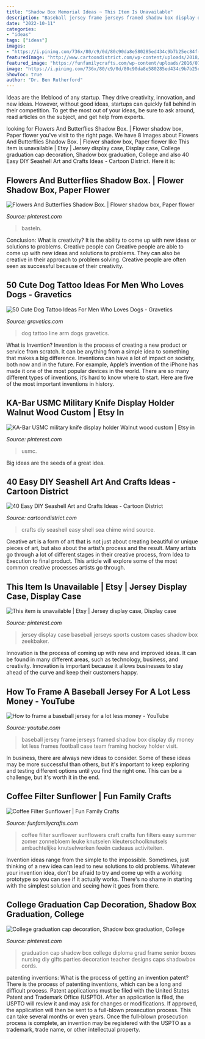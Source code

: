 ```yaml
---
title: "Shadow Box Memorial Ideas ~ This Item Is Unavailable"
description: "Baseball jersey frame jerseys framed shadow box display diy money lot less frames football case team framing hockey holder visit"
date: "2022-10-11"
categories:
- "ideas"
tags: ["ideas"]
images:
- "https://i.pinimg.com/736x/80/c9/0d/80c90da8e580285ed434c9b7b25ec84f--graduation-shadow-boxes-graduation-presents.jpg"
featuredImage: "http://www.cartoondistrict.com/wp-content/uploads/2018/12/Easy-DIY-Sea-Shell-Art-and-Crafts-Ideas-29.jpg"
featured_image: "https://funfamilycrafts.com/wp-content/uploads/2016/07/Coffee-Filter-Sunglower-595x1024.jpg"
image: "https://i.pinimg.com/736x/80/c9/0d/80c90da8e580285ed434c9b7b25ec84f--graduation-shadow-boxes-graduation-presents.jpg"
ShowToc: true
author: "Dr. Ben Rutherford"
---
```



Ideas are the lifeblood of any startup. They drive creativity, innovation, and new ideas. However, without good ideas, startups can quickly fall behind in their competition. To get the most out of your ideas, be sure to ask around, read articles on the subject, and get help from experts.

	

		
looking for Flowers And Butterflies Shadow Box. | Flower shadow box, Paper flower you've visit to the right page. We have 8 Images about Flowers And Butterflies Shadow Box. | Flower shadow box, Paper flower like This item is unavailable | Etsy | Jersey display case, Display case, College graduation cap decoration, Shadow box graduation, College and also 40 Easy DIY Seashell Art and Crafts Ideas - Cartoon District. Here it is:
		
    
## Flowers And Butterflies Shadow Box. | Flower Shadow Box, Paper Flower

<img loading=lazy src="https://i.pinimg.com/736x/ba/f3/41/baf341aa0cd2bde71d13447aa6f7436a.jpg" onerror="this.onerror=null;this.src='https://tse3.mm.bing.net/th?id=OIP.M4AAUN7KIvp6RgFPt_188AHaJ4&amp;pid=15.1';" alt="Flowers And Butterflies Shadow Box. | Flower shadow box, Paper flower">

_Source: pinterest.com_

>basteln. 

	

Conclusion: What is creativity? It is the ability to come up with new ideas or solutions to problems. Creative people can
Creative people are able to come up with new ideas and solutions to problems. They can also be creative in their approach to problem solving. Creative people are often seen as successful because of their creativity.

    
## 50 Cute Dog Tattoo Ideas For Men Who Loves Dogs - Gravetics

<img loading=lazy src="https://www.gravetics.com/wp-content/uploads/2017/06/Fine-Line-Dog-Tattoo-On-Arm.jpg" onerror="this.onerror=null;this.src='https://tse4.mm.bing.net/th?id=OIP.AYBOu761KIG5F9CQO6oH7QHaHX&amp;pid=15.1';" alt="50 Cute Dog Tattoo Ideas For Men Who Loves Dogs - Gravetics">

_Source: gravetics.com_

>dog tattoo line arm dogs gravetics. 

	

What is Invention?
Invention is the process of creating a new product or service from scratch. It can be anything from a simple idea to something that makes a big difference. Inventions can have a lot of impact on society, both now and in the future. For example, Apple’s invention of the iPhone has made it one of the most popular devices in the world. There are so many different types of inventions, it’s hard to know where to start. Here are five of the most important inventions in history.

    
## KA-Bar USMC Military Knife Display Holder Walnut Wood Custom | Etsy In

<img loading=lazy src="https://i.pinimg.com/736x/ce/bb/4b/cebb4bd1be82fca9abbeac882019726c.jpg" onerror="this.onerror=null;this.src='https://tse4.mm.bing.net/th?id=OIP.7Kw6WeK5xDIdt62GNmmZcgHaHa&amp;pid=15.1';" alt="KA-Bar USMC military knife display holder Walnut wood custom | Etsy in">

_Source: pinterest.com_

>usmc. 

	

Big ideas are the seeds of a great idea.

    
## 40 Easy DIY Seashell Art And Crafts Ideas - Cartoon District

<img loading=lazy src="http://www.cartoondistrict.com/wp-content/uploads/2018/12/Easy-DIY-Sea-Shell-Art-and-Crafts-Ideas-29.jpg" onerror="this.onerror=null;this.src='https://tse3.mm.bing.net/th?id=OIP.HHJjomlxnC0in-dnkclZ0wHaNl&amp;pid=15.1';" alt="40 Easy DIY Seashell Art and Crafts Ideas - Cartoon District">

_Source: cartoondistrict.com_

>crafts diy seashell easy shell sea chime wind source. 

	

Creative art is a form of art that is not just about creating beautiful or unique pieces of art, but also about the artist’s process and the result. Many artists go through a lot of different stages in their creative process, from Idea to Execution to final product. This article will explore some of the most common creative processes artists go through.

    
## This Item Is Unavailable | Etsy | Jersey Display Case, Display Case

<img loading=lazy src="https://i.pinimg.com/736x/21/5c/df/215cdfdbe3bf2fcc40cb62668121b6e3--baseball-jerseys-baseball-bats.jpg" onerror="this.onerror=null;this.src='https://tse2.mm.bing.net/th?id=OIP.S3DUaRxJw5fV2yKKNb7jrgHaKT&amp;pid=15.1';" alt="This item is unavailable | Etsy | Jersey display case, Display case">

_Source: pinterest.com_

>jersey display case baseball jerseys sports custom cases shadow box zeekbaker. 

	

Innovation is the process of coming up with new and improved ideas. It can be found in many different areas, such as technology, business, and creativity. Innovation is important because it allows businesses to stay ahead of the curve and keep their customers happy.

    
## How To Frame A Baseball Jersey For A Lot Less Money - YouTube

<img loading=lazy src="http://i.ytimg.com/vi/1U0GxjhRgEI/maxresdefault.jpg" onerror="this.onerror=null;this.src='https://tse2.mm.bing.net/th?id=OIP.IJGMfQw4mGxSayk5xeCUhQHaEK&amp;pid=15.1';" alt="How to frame a baseball jersey for a lot less money - YouTube">

_Source: youtube.com_

>baseball jersey frame jerseys framed shadow box display diy money lot less frames football case team framing hockey holder visit. 

	

In business, there are always new ideas to consider. Some of these ideas may be more successful than others, but it's important to keep exploring and testing different options until you find the right one. This can be a challenge, but it's worth it in the end.

    
## Coffee Filter Sunflower | Fun Family Crafts

<img loading=lazy src="https://funfamilycrafts.com/wp-content/uploads/2016/07/Coffee-Filter-Sunglower-595x1024.jpg" onerror="this.onerror=null;this.src='https://tse1.mm.bing.net/th?id=OIP.yh80_bmMZxGjFHjwD7Fj2wHaMv&amp;pid=15.1';" alt="Coffee Filter Sunflower | Fun Family Crafts">

_Source: funfamilycrafts.com_

>coffee filter sunflower sunflowers craft crafts fun filters easy summer zomer zonnebloem leuke knutselen kleuterschoolknutsels ambachtelijke knutselwerken feeën cadeaus activiteiten. 

	

Invention ideas range from the simple to the impossible. Sometimes, just thinking of a new idea can lead to new solutions to old problems. Whatever your invention idea, don't be afraid to try and come up with a working prototype so you can see if it actually works. There's no shame in starting with the simplest solution and seeing how it goes from there.

    
## College Graduation Cap Decoration, Shadow Box Graduation, College

<img loading=lazy src="https://i.pinimg.com/736x/80/c9/0d/80c90da8e580285ed434c9b7b25ec84f--graduation-shadow-boxes-graduation-presents.jpg" onerror="this.onerror=null;this.src='https://tse1.mm.bing.net/th?id=OIP.sWYlpcmD6ESLp9SxYDfOMgHaJ4&amp;pid=15.1';" alt="College graduation cap decoration, Shadow box graduation, College">

_Source: pinterest.com_

>graduation cap shadow box college diploma grad frame senior boxes nursing diy gifts parties decoration teacher designs caps shadowbox cords. 

	

patenting inventions: What is the process of getting an invention patent?
There is the process of patenting inventions, which can be a long and difficult process. Patent applications must be filed with the United States Patent and Trademark Office (USPTO). After an application is filed, the USPTO will review it and may ask for changes or modifications. If approved, the application will then be sent to a full-blown prosecution process. This can take several months or even years. Once the full-blown prosecution process is complete, an invention may be registered with the USPTO as a trademark, trade name, or other intellectual property.

